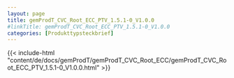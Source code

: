 ```yaml
---
layout: page
title: gemProdT_CVC_Root_ECC_PTV_1.5.1-0_V1.0.0
#linkTitle: gemProdT_CVC_Root_ECC_PTV_1.5.1-0_V1.0.0
categories: [Produkttypsteckbrief]
---
```

{{< include-html "content/de/docs/gemProdT/gemProdT_CVC_Root_ECC/gemProdT_CVC_Root_ECC_PTV_1.5.1-0_V1.0.0.html" >}}